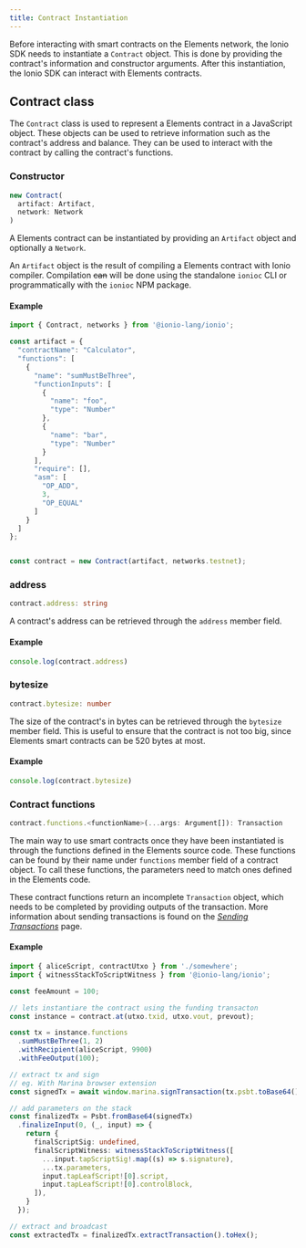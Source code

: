 ```yaml
---
title: Contract Instantiation
---
```


Before interacting with smart contracts on the Elements network, the Ionio SDK needs to instantiate a `Contract` object. This is done by providing the contract's information and constructor arguments. After this instantiation, the Ionio SDK can interact with Elements contracts.

## Contract class
The `Contract` class is used to represent a Elements contract in a JavaScript object. These objects can be used to retrieve information such as the contract's address and balance. They can be used to interact with the contract by calling the contract's functions.

### Constructor
```ts
new Contract(
  artifact: Artifact,
  network: Network
)
```

A Elements contract can be instantiated by providing an `Artifact` object and optionally a `Network`.

An `Artifact` object is the result of compiling a Elements contract with Ionio compiler. Compilation ~~can~~ will be done using the standalone `ionioc` CLI or programmatically with the `ionioc` NPM package.


#### Example
```ts
import { Contract, networks } from '@ionio-lang/ionio';

const artifact = {
  "contractName": "Calculator",
  "functions": [
    {
      "name": "sumMustBeThree",
      "functionInputs": [
        {
          "name": "foo",
          "type": "Number"
        },
        {
          "name": "bar",
          "type": "Number"
        }
      ],
      "require": [],
      "asm": [
        "OP_ADD",
        3,
        "OP_EQUAL"
      ]
    }
  ]
};


const contract = new Contract(artifact, networks.testnet);
```

### address
```ts
contract.address: string
```

A contract's address can be retrieved through the `address` member field.

#### Example
```ts
console.log(contract.address)
```

### bytesize
```ts
contract.bytesize: number
```

The size of the contract's in bytes can be retrieved through the `bytesize` member field. This is useful to ensure that the contract is not too big, since Elements smart contracts can be 520 bytes at most.

#### Example
```ts
console.log(contract.bytesize)
```

### Contract functions
```ts
contract.functions.<functionName>(...args: Argument[]): Transaction
```

The main way to use smart contracts once they have been instantiated is through the functions defined in the Elements source code. These functions can be found by their name under `functions` member field of a contract object. To call these functions, the parameters need to match ones defined in the Elements code.

These contract functions return an incomplete `Transaction` object, which needs to be completed by providing outputs of the transaction. More information about sending transactions is found on the [*Sending Transactions*](/docs/sdk/transactions) page.

#### Example
```ts
import { aliceScript, contractUtxo } from './somewhere';
import { witnessStackToScriptWitness } from '@ionio-lang/ionio';

const feeAmount = 100;

// lets instantiare the contract using the funding transacton
const instance = contract.at(utxo.txid, utxo.vout, prevout);

const tx = instance.functions
  .sumMustBeThree(1, 2)
  .withRecipient(aliceScript, 9900)
  .withFeeOutput(100);

// extract tx and sign
// eg. With Marina browser extension
const signedTx = await window.marina.signTransaction(tx.psbt.toBase64());

// add parameters on the stack
const finalizedTx = Psbt.fromBase64(signedTx)
  .finalizeInput(0, (_, input) => {
    return {
      finalScriptSig: undefined,
      finalScriptWitness: witnessStackToScriptWitness([
        ...input.tapScriptSig!.map((s) => s.signature),
        ...tx.parameters,
        input.tapLeafScript![0].script,
        input.tapLeafScript![0].controlBlock,
      ]),
    }
  });

// extract and broadcast
const extractedTx = finalizedTx.extractTransaction().toHex();
```
